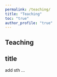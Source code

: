 ```yaml
---
permalink: /teaching/
title: "Teaching"
toc: "true"
author_profile: "true"
---
```

## Teaching

## title
add sth ... 

